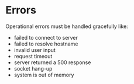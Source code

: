 # Errors

Operational errors must be handled gracefully like:

- failed to connect to server
- failed to resolve hostname
- invalid user input
- request timeout
- server returned a 500 response
- socket hang-up
- system is out of memory
